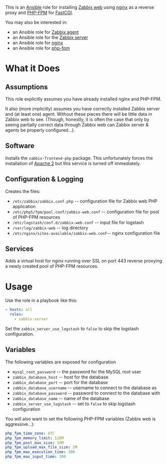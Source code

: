 This is an [Ansible](http://www.ansible.com/home) role for installing
[Zabbix web](https://www.zabbix.com/documentation/2.0/manual/web_interface)
using [nginx](http://wiki.nginx.org/Main) as a reverse proxy and
[PHP-FPM](http://php-fpm.org/) for
[FastCGI](http://en.wikipedia.org/wiki/FastCGI).

You may also be interested in:

* an Ansible role for
  [Zabbix agent](https://github.com/dhruvbansal/zabbix-agent-ansible-role)
* an Ansible role for the
  [Zabbix server](https://github.com/dhruvbansal/zabbix-server-ansible-role)
* an Ansible role for
  [nginx](https://github.com/dhruvbansal/nginx-ansible-role)
* an Ansible role for
  [php-fpm](https://github.com/dhruvbansal/php-fpm-ansible-role)

# What it Does

## Assumptions

This role explicitly assumes you have already installed nginx and
PHP-FPM.

It also (more implicitly) assumes you have correctly installed Zabbix
server and (at least one) agent.  Without these pieces there will be
little data in Zabbix web to see.  (Though, honestly, it is often the
case that only by seeing partially correct data through Zabbix web can
Zabbix server & agents be properly configured...).

## Software

Installs the `zabbix-frontend-php` package.  This unfortunately forces
the installation of
[Apache 2](http://en.wikipedia.org/wiki/Apache_HTTP_Server) but this
service is turned off immediately.

## Configuration & Logging

Creates the files:

* `/etc/zabbix/zabbix.conf.php` -- configuration file for Zabbix web PHP application
* `/etc/php5/fpm/pool.conf/zabbix-web.conf` -- configuration file for pool of PHP-FPM resources
* `/etc/logstash/conf.d/zabbix-web.conf` -- input file for logstash
* `/var/log/zabbix-web` -- log directory
* `/etc/nginx/sites-available/zabbix-web.conf`-- nginx configuration file

## Services

Adds a virtual host for nginx running over SSL on port 443 reverse
proxying a newly created pool of PHP-FPM resources.

# Usage

Use the role in a playbook like this:

```yaml
- hosts: all
  roles:
    - zabbix-server
```

Set the `zabbix_server_use_logstash` to `false` to skip the logstash
configuration.

## Variables

The following variables are exposed for configuration

* `mysql_root_password` -- the password for the MySQL root user
* `zabbix_database_host` -- host for the database
* `zabbix_database_port` -- port for the database
* `zabbix_database_username` -- username to connect to the database as
* `zabbix_database_password` -- password to connect to the database with
* `zabbix_database_name` -- name of the database
* `zabbix_server_use_logstash` -- set to `false` to skip logstash configuration

You will also want to set the following PHP-FPM variables (Zabbix web
is aggressive...):

```yaml
php_fpm_time_zone: UTC
php_fpm_memory_limit: 128M
php_fpm_post_max_size: 16M
php_fpm_upload_max_file_size: 2M
php_fpm_max_execution_time: 300
php_fpm_max_input_time: 300

```
